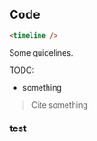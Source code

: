 ## Code

```html
<timeline />
```

Some guidelines.

TODO:

- something

> Cite something

### test
